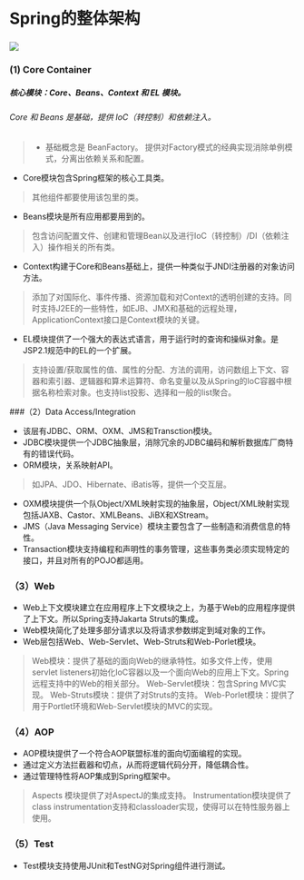 # Spring的整体架构

### ![](https://github.com/walmt/img/blob/master/img/1.png?raw=true)

### (1) Core Container

##### 核心模块：Core、Beans、Context 和 EL 模块。

###### Core 和 Beans 是基础，提供 IoC（转控制）和依赖注入。

>- 基础概念是 BeanFactory。 提供对Factory模式的经典实现消除单例模式，分离出依赖关系和配置。

- Core模块包含Spring框架的核心工具类。

> 其他组件都要使用该包里的类。

- Beans模块是所有应用都要用到的。

> 包含访问配置文件、创建和管理Bean以及进行IoC（转控制）/DI（依赖注入）操作相关的所有类。

- Context构建于Core和Beans基础上，提供一种类似于JNDI注册器的对象访问方法。

> 添加了对国际化、事件传播、资源加载和对Context的透明创建的支持。同时支持J2EE的一些特性，如EJB、JMX和基础的远程处理，ApplicationContext接口是Context模块的关键。

- EL模块提供了一个强大的表达式语言，用于运行时的查询和操纵对象。是JSP2.1规范中的EL的一个扩展。

> 支持设置/获取属性的值、属性的分配、方法的调用，访问数组上下文、容器和索引器、逻辑器和算术运算符、命名变量以及从Spring的IoC容器中根据名称检索对象。也支持list投影、选择和一般的list聚合。

###（2）Data Access/Integration

- 该层有JDBC、ORM、OXM、JMS和Transction模块。
- JDBC模块提供一个JDBC抽象层，消除冗余的JDBC编码和解析数据库厂商特有的错误代码。
- ORM模块，关系映射API。

> 如JPA、JDO、Hibernate、iBatis等，提供一个交互层。

- OXM模块提供一个队Object/XML映射实现的抽象层，Object/XML映射实现包括JAXB、Castor、XMLBeans、JiBX和XStream。
- JMS（Java Messaging Service）模块主要包含了一些制造和消费信息的特性。
- Transaction模块支持编程和声明性的事务管理，这些事务类必须实现特定的接口，并且对所有的POJO都适用。

### （3）Web

- Web上下文模块建立在应用程序上下文模块之上，为基于Web的应用程序提供了上下文。所以Spring支持Jakarta Struts的集成。
- Web模块简化了处理多部分请求以及将请求参数绑定到域对象的工作。
- Web层包括Web、Web-Servlet、Web-Struts和Web-Porlet模块。

> Web模块：提供了基础的面向Web的继承特性。如多文件上传，使用servlet listeners初始化IoC容器以及一个面向Web的应用上下文。Spring远程支持中的Web的相关部分。
> Web-Servlet模块：包含Spring MVC实现。
> Web-Struts模块：提供了对Struts的支持。
> Web-Porlet模块：提供了用于Portlet环境和Web-Servlet模块的MVC的实现。

### （4）AOP

- AOP模块提供了一个符合AOP联盟标准的面向切面编程的实现。
- 通过定义方法拦截器和切点，从而将逻辑代码分开，降低耦合性。
- 通过管理特性将AOP集成到Spring框架中。

> Aspects 模块提供了对AspectJ的集成支持。
> Instrumentation模块提供了class instrumentation支持和classloader实现，使得可以在特性服务器上使用。

### （5）Test

- Test模块支持使用JUnit和TestNG对Spring组件进行测试。
